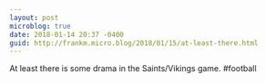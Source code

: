 ```yaml
---
layout: post
microblog: true
date: 2018-01-14 20:37 -0400
guid: http://frankm.micro.blog/2018/01/15/at-least-there.html
---
```

At least there is some drama in the Saints/Vikings game. #football 
